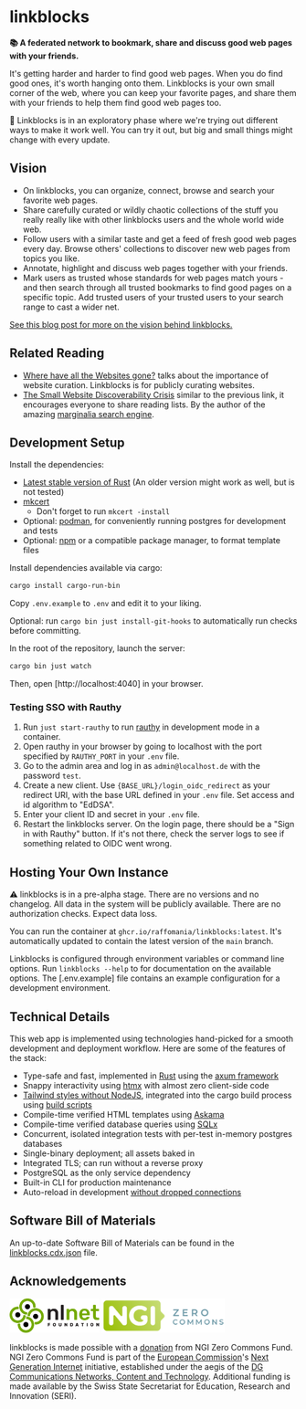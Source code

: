 # linkblocks

**📚 A federated network to bookmark, share and discuss good web pages with your friends.**

It's getting harder and harder to find good web pages. When you do find good ones, it's worth hanging onto them. Linkblocks is your own small corner of the web, where you can keep your favorite pages, and share them with your friends to help them find good web pages too.

🔭 Linkblocks is in an exploratory phase where we're trying out different ways to make it work well. You can try it out, but big and small things might change with every update.

## Vision

- On linkblocks, you can organize, connect, browse and search your favorite web pages.
- Share carefully curated or wildly chaotic collections of the stuff you really really like with other linkblocks users and the whole world wide web.
- Follow users with a similar taste and get a feed of fresh good web pages every day. Browse others' collections to discover new web pages from topics you like.
- Annotate, highlight and discuss web pages together with your friends.
- Mark users as trusted whose standards for web pages match yours - and then search through all trusted bookmarks to find good pages on a specific topic. Add trusted users of your trusted users to your search range to cast a wider net.

[See this blog post for more on the vision behind linkblocks.](https://www.rafa.ee/articles/introducing-linkblocks-federated-bookmark-manager/)

## Related Reading

- [Where have all the Websites gone?](https://www.fromjason.xyz/p/notebook/where-have-all-the-websites-gone/) talks about the importance of website curation. Linkblocks is for publicly curating websites.
- [The Small Website Discoverability Crisis](https://www.marginalia.nu/log/19-website-discoverability-crisis/) similar to the previous link, it encourages everyone to share reading lists. By the author of the amazing [marginalia search engine](https://search.marginalia.nu/).

## Development Setup

Install the dependencies:

- [Latest stable version of Rust](https://www.rust-lang.org/learn/get-started) (An older version might work as well, but is not tested)
- [mkcert](https://github.com/FiloSottile/mkcert#installation)
  - Don't forget to run `mkcert -install`
- Optional: [podman](http://podman.io/docs/installation), for conveniently running postgres for development and tests
- Optional: [npm](https://nodejs.org/en/download/package-manager) or a compatible package manager, to format template files

Install dependencies available via cargo:

```sh
cargo install cargo-run-bin
```

Copy `.env.example` to `.env` and edit it to your liking.

Optional: run `cargo bin just install-git-hooks` to automatically run checks before committing.

In the root of the repository, launch the server:

```sh
cargo bin just watch
```

Then, open [http://localhost:4040] in your browser.

### Testing SSO with Rauthy

1. Run `just start-rauthy` to run [rauthy](https://github.com/sebadob/rauthy) in development mode in a container.
1. Open rauthy in your browser by going to localhost with the port specified by `RAUTHY_PORT` in your `.env` file.
1. Go to the admin area and log in as `admin@localhost.de` with the password `test`.
1. Create a new client. Use `{BASE_URL}/login_oidc_redirect` as your redirect URI, with the base URL defined in your `.env` file. Set access and id algorithm to "EdDSA".
1. Enter your client ID and secret in your `.env` file.
1. Restart the linkblocks server. On the login page, there should be a "Sign in with Rauthy" button. If it's not there, check the server logs to see if something related to OIDC went wrong.

## Hosting Your Own Instance

⚠️ linkblocks is in a pre-alpha stage. There are no versions and no changelog. All data in the system will be publicly available. There are no authorization checks. Expect data loss.

You can run the container at `ghcr.io/raffomania/linkblocks:latest`. It's automatically updated to contain the latest version of the `main` branch.

Linkblocks is configured through environment variables or command line options.
Run `linkblocks --help` to for documentation on the available options.
The [.env.example] file contains an example configuration for a development environment.

## Technical Details

This web app is implemented using technologies hand-picked for a smooth development and deployment workflow. Here are some of the features of the stack:

- Type-safe and fast, implemented in [Rust](https://www.rust-lang.org/) using the [axum framework](https://github.com/tokio-rs/axum)
- Snappy interactivity using [htmx](https://htmx.org/) with almost zero client-side code
- [Tailwind styles without NodeJS](https://github.com/pintariching/railwind), integrated into the cargo build process using [build scripts](https://doc.rust-lang.org/cargo/reference/build-scripts.html)
- Compile-time verified HTML templates using [Askama](https://github.com/djc/askama)
- Compile-time verified database queries using [SQLx](https://github.com/launchbadge/sqlx)
- Concurrent, isolated integration tests with per-test in-memory postgres databases
- Single-binary deployment; all assets baked in
- Integrated TLS; can run without a reverse proxy
- PostgreSQL as the only service dependency
- Built-in CLI for production maintenance
- Auto-reload in development [without dropped connections](https://github.com/mitsuhiko/listenfd)

## Software Bill of Materials

An up-to-date Software Bill of Materials can be found in the [linkblocks.cdx.json](linkblocks.cdx.json) file.

## Acknowledgements

<img src="doc/nlnet.svg?raw=true" alt="NLnet logo" height="60em"> <img src="doc/ngi_zero.svg?raw=true" alt="NGI Zero Commons logo" height="60em">

linkblocks is made possible with a [donation](https://nlnet.nl/commonsfund/acknowledgement.pdf) from NGI Zero Commons Fund.
NGI Zero Commons Fund is part of the [European Commission](https://ec.europa.eu/)'s [Next Generation Internet](https://ngi.eu/) initiative, established under the aegis of the [DG Communications Networks, Content and Technology](https://ec.europa.eu/info/departments/communications-networks-content-and-technology_en).
Additional funding is made available by the Swiss State Secretariat for Education, Research and Innovation (SERI).
